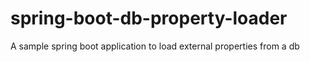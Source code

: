 # spring-boot-db-property-loader
A sample spring boot application to load external properties from a db
